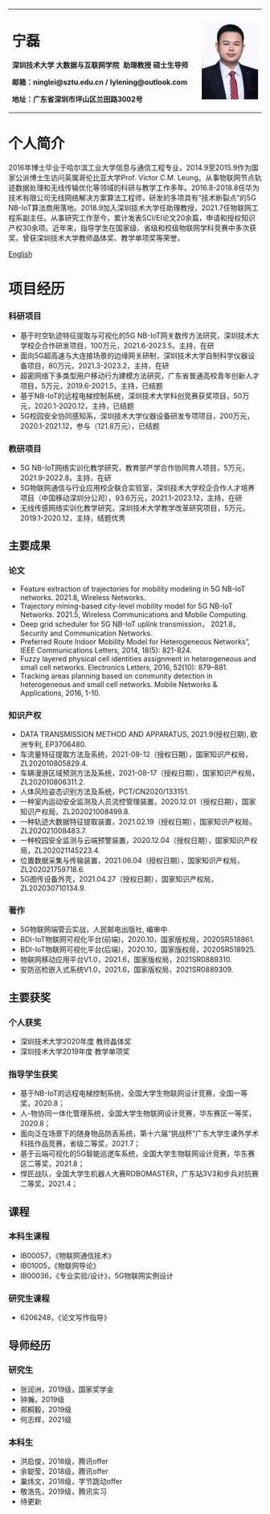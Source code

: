 <table border="0">
  <tr>
    <td width="75%">
      <h1>宁磊</h1>
      <p><b>深圳技术大学&nbsp;大数据与互联网学院</b>&nbsp;&nbsp;<b>助理教授&nbsp;硕士生导师</b></p>
      <p><b>邮箱：ninglei@sztu.edu.cn&nbsp;/&nbsp;lylening@outlook.com</b></p>
      <p><b>地址：广东省深圳市坪山区兰田路3002号</b></p>
    </td>
    <td width="25%">
      <img src="/lylening.jpg" width="100%">
    </td>
  </tr>
</table>

# 个人简介
<p>2016年博士毕业于哈尔滨工业大学信息与通信工程专业，2014.9至2015.9作为国家公派博士生访问英属哥伦比亚大学Prof. Victor C.M. Leung。从事物联网节点轨迹数据处理和无线传输优化等领域的科研与教学工作多年。2016.8-2018.8任华为技术有限公司无线网络解决方案算法工程师，研发的多项具有“技术断裂点”的5G NB-IoT算法商用落地。2018.9加入深圳技术大学任助理教授，2021.7任物联网工程系副主任。从事研究工作至今，累计发表SCI/EI论文20余篇，申请和授权知识产权30余项。近年来，指导学生在国家级、省级和校级物联网学科竞赛中多次获奖，曾获深圳技术大学教师晶体奖、教学单项奖等荣誉。</p>
<a href="/index-en.html">English</a>

# 项目经历
### 科研项目
- 基于时空轨迹特征提取与可视化的5G NB-IoT网关数传方法研究，深圳技术大学校企合作研发项目，100万元，2021.6-2023.5，主持，在研
- 面向5G超高速与大连接场景的边缘网关研制，深圳技术大学自制科学仪器设备项目，80万元，2021.3-2023.2，主持，在研
- 超密网络下多类型用户移动行为建模方法研究，广东省普通高校青年创新人才项目，5万元，2019.6-2021.5，主持，已结题
- 基于NB-IoT的远程电梯控制系统，深圳技术大学科创竞赛获奖项目，50万元，2020.1-2020.12，主持，已结题
- 5G校园安全协同感知系，深圳技术大学仪器设备研发专项项目，200万元，2020.1-2021.12，参与（121.8万元），已结题

### 教研项目
- 5G NB-IoT网络实训化教学研究，教育部产学合作协同育人项目，5万元，2021.9-2022.8，主持，在研
- 5G物联网通信与行业应用校企联合实验室，深圳技术大学校企合作人才培养项目（中国移动深圳分公司），93.6万元，2021.1-2023.12，主持，在研
- 无线传感网络实训化教学研究，深圳技术大学教学改革研究项目，5万元，2019.1-2020.12，主持，结题优秀

## 主要成果
### 论文
- Feature extraction of trajectories for mobility modeling in 5G NB-IoT networks. 2021.8, Wireless Networks. 
- Trajectory mining-based city-level mobility model for 5G NB-IoT Networks. 2021.5, Wireless Communications and Mobile Computing. 
- Deep grid scheduler for 5G NB-IoT uplink transmission， 2021.8， Security and Communication Networks. 
- Preferred Route Indoor Mobility Model for Heterogeneous Networks”, IEEE Communications Letters, 2014, 18(5): 821-824. 
- Fuzzy layered physical cell identities assignment in heterogeneous and small cell networks. Electronics Letters, 2016, 52(10): 879–881. 
- Tracking areas planning based on community detection in heterogeneous and small cell networks. Mobile Networks & Applications, 2016, 1-10.

### 知识产权
- DATA TRANSMISSION METHOD AND APPARATUS, 2021.9(授权日期), 欧洲专利, EP3706480.
- 车流量特征提取方法及系统，2021-08-12（授权日期），国家知识产权局，ZL202010805829.4.
- 车辆漫游区域预测方法及系统，2021-08-17（授权日期），国家知识产权局，ZL202010806311.2.
-	人体风险姿态识别方法及系统，PCT/CN2020/133151.
-	一种室内运动安全监测及人员流控管理装置，2020.12.01（授权日期），国家知识产权局，ZL202021008499.8.
-	一种轨迹大数据特征提取装置，2021.02.19（授权日期），国家知识产权局，ZL202021008483.7.
-	一种校园安全监测与云端预警装置，2020.12.04（授权日期），国家知识产权局，ZL202021145223.4.
- 位置数据采集与传输装置，2021.06.04（授权日期），国家知识产权局，ZL202021759718.6.
-	5G图传设备外壳，2021.04.27（授权日期），国家知识产权局，ZL202030710134.9.

### 著作
- 5G物联网端管云实战，人民邮电出版社, 编审中.
-	BDI-IoT物联网可视化平台(前端)，2020.10，国家版权局，2020SR518861.
-	BDI-IoT物联网可视化平台(后端)，2020.10，国家版权局，2020SR518925.
- 物联网移动应用平台V1.0，2021.6，国家版权局，2021SR0889310.
-	安防巡检嵌入式系统V1.0，2021.6，国家版权局，2021SR0889309.

## 主要获奖
### 个人获奖
- 深圳技术大学2020年度 教师晶体奖
-	深圳技术大学2019年度 教学单项奖
	
### 指导学生获奖
- 基于NB-IoT的远程电梯控制系统，全国大学生物联网设计竞赛，全国一等奖，2020.8；
- 人-物协同一体化管理系统，全国大学生物联网设计竞赛，华东赛区一等奖，2020.8；
- 面向泛在场景下的随身物品防丢系统，第十六届“挑战杯”广东大学生课外学术科技作品竞赛，省级二等奖，2021.7；
- 基于云端可视化的5G智能巡逻车系统，全国大学生物联网设计竞赛，华东赛区二等奖，2021.8；
- 悍匠战队，全国大学生机器人大赛ROBOMASTER，广东站3V3和步兵对抗赛二等奖，2021.4；

## 课程
### 本科生课程
- IB00057，《物联网通信技术》
- IB01005，《物联网导论》
- IB00036，《专业实验/设计》，5G物联网实例设计

### 研究生课程
- 6206248，《论文写作指导》

## 导师经历
### 研究生
- 张润洲，2019级，国家奖学金
- 钟瀚，2019级
- 郑桐毅，2019级
- 何志辉，2021级

### 本科生
- 洪启俊，2018级，腾讯offer
- 余聪莹，2018级，腾讯offer
- 巢炜文，2018级，字节跳动offer
- 敬浩先，2019级，腾讯实习
- 待更新
